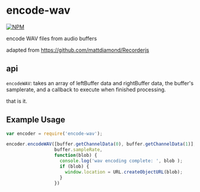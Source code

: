 # encode-wav

[![NPM](https://nodei.co/npm/encode-wav.png?downloads=true)](https://npmjs.org/package/encode-wav)

encode WAV files from audio buffers

adapted from https://github.com/mattdiamond/Recorderjs

## api

`encodeWAV`: takes an array of leftBuffer data and rightBuffer
data, the buffer's samplerate, and a callback to execute when finished processing.

that is it.

## Example Usage
``` javascript
var encoder = require('encode-wav');

encoder.encodeWAV([buffer.getChannelData(0), buffer.getChannelData(1)],
                  buffer.sampleRate,
                  function(blob) {
                    console.log('wav encoding complete: ', blob );
                    if (blob) {
                      window.location = URL.createObjectURL(blob);
                    }
                  })
```
                    
